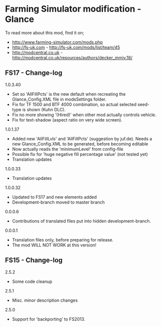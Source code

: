 # Farming Simulator modification - Glance

To read more about this mod, find it on;
- http://www.farming-simulator.com/mods.php
- http://fs-uk.com - http://fs-uk.com/mods/list/team/45
- http://modcentral.co.uk - http://modcentral.co.uk/resources/authors/decker_mmiv.18/

## FS17 - Change-log
1.0.3.40
- Set so 'AllFillPcts' is the new default when recreating the Glance_Config.XML file in modsSettings folder.
- Fix for TF 1500 and BTF 4000 combination, so actual selected seed-type is shown (Kuhn DLC).
- Fix no more showing '(Hired)' when other mod actually controls vehicle.
- Fix for text-shadow (aspect ratio on very wide screen).

1.0.1.37
- Added new 'AllFillLvls' and 'AllFillPcts' (suggestion by juf.de). Needs a new Glance_Config.XML to be generated, before becoming editable
- Now actually reads the 'minimumLevel' from config-file
- Possible fix for 'huge negative fill percentage value' (not tested yet)
- Translation updates

1.0.0.33
- Translation updates

1.0.0.32
- Updated to FS17 and new elements added
- Development-branch moved to master branch

0.0.0.6
- Contributions of translated files put into hidden development-branch.

0.0.0.1
- Translation files only, before preparing for release.
- The mod WILL NOT WORK at this version!

## FS15 - Change-log

2.5.2
- Some code cleanup

2.5.1
- Misc. minor description changes

2.5.0
- Support for 'backporting' to FS2013.
